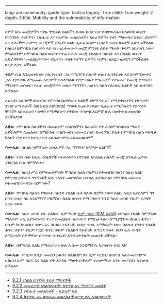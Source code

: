 

---

lang: am
community: guide
type: tactics
legacy: True
child: True
weight: 2
depth: 3
title: Mobility and the vulnerability of information

---

ሰዎች ስሱ መረጃዎችን የያዙ ሞባይል ስልኮችን ይዘው ከቦታ ቦታ ይዘዋወራሉ። በስልኮቹ ውስጥ የግንኙነት ታሪካችን፣ የጽሑፍ እና የድምጽ መልእክቶች፣ አድራሻዎች፣ የቀን ማውጫና እቅድ፣ ፎቶዎች እና ሌሎችም ጠቃሚ መረጃዎች ያሉበት ስልክ ቢጠፋ ወይም ቢሰረቅ ጉዳቱ ከፍተኛ ሊሆን ይችላል። ስለዚህ ከሞባይል ስልካችን ላይ የተጠራቀመውን መረጃ ምንነት ለይቶ ማወቅ በጣም አስፈላጊ ነው። ምናልባትም በሞባይል ስልክ ውስጥ የተጠራቀመ መረጃ የስልኩን ባለቤት እና በስልኩ ውስጥ አድራሻቸው፣ መልእክታቸው፣ ፎቷቸው ወዘተ የተገኘ ሰዎችን ጭምር ለአደጋ ሊዳርግ የሚችልበት ሁኔታ ሊኖር ይችላል።

ቀደም ሲል እንደጠቀስነው ከኢንተርኔት ጋራ የሚገናኙ ስልኮች ሁሉ ከኢንትርኔት እና ከኮምፒውተር ጋራ ተያየዘው ለሚመጡ አደጋዎች ይጋለጣሉ። ቀደም ባሉት ምእራፎች የተነሡት የመረጃ ደኅንነት፣ ማንነትን መሰወር፣ የጠፉ መረጃዎችን መልሶ ማግኘት፣ ጠለፋና ስለላ በእነዚህ ስልኮች ላይ ሊተገበሩ ይችላሉ።

እነዚህን አደጋዎች ለመቀነስ የምንገለገልባቸውን ስልኮች ደካማ ጎን እና የሚያቀርቡትን የደኅንነት ጥበቃ አማራጮች (set-up options) ማወቅ ይጠበቅብናል። ሊፈጠሩ የሚችሉትን የደኅንነት ችግሮች አስቀድመን ካወቅን የሚቻለውን የቅድመ ጥንቃቄ እርምጃ ሁሉ በወቅቱ ለመውሰድ እንችላለን።


<div class="background" markdown=1>

**እሸቱ**፦ የሞባይል ስልካችንን በመጠቀም ስብሰባችንን ከጠራን፣ የት እንደምንሰበሰብ ማወቅ አይችሉም። ሊጠልፉት ከሚችሉት የባለገመድ/መስመር ስልክ ከመነጋገር ይልቅ በሞባይል ስልክ ጫጫታ ካለበት ቦታ ሆነን ከተነጋገርን አይሰሙንም። አይመስልህም?

**ሳሙኤል**፦ ከስልክ ካምፓኒው ሐላፊዎች ጋራ ግንኙነት አላቸው አልከኝ?

**እሸቱ**፦ የሆነ ሰው ከቴሌ ቴክኒሻኖች የተወሰኑትን በገንዘብ እየደለሉ ስለእኛ መረጃ እንዲሰጧቸው ያደርጋሉ ሲል ሰምቻለሁ።

**ሳሙኤል**፦ ለዚህ ሥራ የምትጠቀምበት ሞባይል ስልክ በስምህ የተመዘገበ ከሆነ፣ ከዚህ ስልክ የምታደርጋቸውን ግንኙነቶች ሁሉ የአንተ መሆናቸው በቀላሉ ይታወቃል። የሞባይል መስመሩ የተመዘገበው ባንተ ስም ነው?

**እሸቱ**፦ ሞባይል ስልኩን የገዛሁት ከአንድ የስልክ ሱቅ ካለው ጓደኛዬ ነው። ስልኩ አዲስ አይደለም፤ ግን በጥሩ ሁኔታ ላይ እንደሚገኝ ነግሮኛል። ስልኩ ውስጥ የሚገባውን ትንሽ ካርድ መሳይ ነገርም  ያጋዛኝ እርሱ ነው። 

**ሳሙኤል**፦ ካርድ መሳይ ነገር ያልከው ሲም ካርድ [ሲም ካርድ (SIM card)](/am/glossary#SIM_card) ይባላል። የስልክ ካምፓኒው ማለትም ቴሌ እያንዳንዱን ጥሪና የመልእክት ልውውጥ የሚከታተለው/የሚያገኘው በስልክ ቁጥሩ፣ በሲም ካርድ መለያ ቁጥሩ እና በስልኩ የፋብሪካ መለያ ቁጥር አማካይነት ነው። ስለዚህ ያንተን የስልክ ቁጥር ወይም የሲም ካርድ ቁጥር ወይም የስልኩን የፋብሪካ ቁጥር ካወቁት ይህን ቴሌ ውስጥ ለሚሠሩት ሰዎቻቸው ሰጥተው ቁጥርህን እንዲከታተሉት መጠየቅ ይችላሉ። 

**እሸቱ**፦ በሞባይል ስልኬ የማወራውን ሁሉ ሊሰሙ እንደሚችሉ እያሰብኩ ነበር እኮ!

**ሳሙኤል**፦ ምስጋና ለዚያ ዘመድህ ይሁንና ስልክህም ሆነ ሲም ካርድህ በስምህ አልተመዘገበም። ስለዚህ ሲም ካርዱ እና ስልኩ የት እንዳሉ ማወቅ ቢችሉም ተጠቃሚው አንተ መሆንህን ላያውቁ ይችላሉ።
</div>


-------------------

* [9.2.1 የስልክ ደኅንነት ጥበቃ ማሳያዎች](/am/chapter-9-2-1)
* [9.2.2 መሠረታዊ አገልግሎቶች፣ ክትትል እና ማንነትን መደበቅ](/am/chapter-9-2-2)
* [9.2.3 የጽሑፍ መልእክቶች - ኤስኤምኤስ](/am/chapter-9-2-3)
* [9.2.4 ከንግግር እና ለጽሑፍ መልእክቶች ውጭ ያሉ አገልግሎቶች](/am/chapter-9-2-4)

